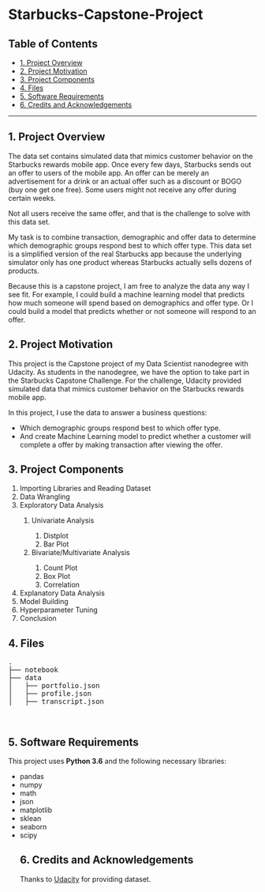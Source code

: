 # Starbucks-Capstone-Project

## Table of Contents

- [1. Project Overview](#overview)
- [2. Project Motivation](#motivation)
- [3. Project Components](#components)
- [4. Files](#files)
- [5. Software Requirements](#sw)
- [6. Credits and Acknowledgements](#credits)

***

<a id='overview'></a>

## 1. Project Overview

The data set contains simulated data that mimics customer behavior on the Starbucks rewards mobile app. Once every few days, Starbucks sends out an offer to users of the mobile app. An offer can be merely an advertisement for a drink or an actual offer such as a discount or BOGO (buy one get one free). Some users might not receive any offer during certain weeks.

Not all users receive the same offer, and that is the challenge to solve with this data set.

My task is to combine transaction, demographic and offer data to determine which demographic groups respond best to which offer type. This data set is a simplified version of the real Starbucks app because the underlying simulator only has one product whereas Starbucks actually sells dozens of products.

Because this is a capstone project, I am free to analyze the data any way I see fit. For example, I could build a machine learning model that predicts how much someone will spend based on demographics and offer type. Or I could build a model that predicts whether or not someone will respond to an offer.

<a id='motivation'></a>
## 2. Project Motivation
This project is the Capstone project of my Data Scientist nanodegree with Udacity. As students in the nanodegree, we have the option to take part in the Starbucks Capstone Challenge. For the challenge, Udacity provided simulated data that mimics customer behavior on the Starbucks rewards mobile app.

In this project, I use the data to answer a business questions:
<ul>
    <li>Which demographic groups respond best to which offer type.</li>
<li>And create Machine Learning model to predict whether a customer will complete a offer by making transaction after viewing the offer.</li>
 </ul>

<a id='components'></a>

## 3. Project Components

<ol>
    <li> Importing Libraries and Reading Dataset </li>
    <li> Data Wrangling </li>
    <li> Exploratory Data Analysis </li>
        <ol>
            <li> Univariate Analysis </li>
                <ol>
                    <li> Distplot </li>
                    <li> Bar Plot</li>
                </ol>
            <li> Bivariate/Multivariate Analysis </li>
                <ol>
                    <li> Count Plot </li>
                    <li> Box Plot</li>
                    <li> Correlation</li>
                </ol>
         </ol>
     <li> Explanatory Data Analysis </li>
     <li> Model Building </li>
     <li> Hyperparameter Tuning </li>
     <li> Conclusion </li>
</ol>


<a id='files'></a>

## 4. Files

<pre>
.
├── notebook
├── data
│   ├── portfolio.json
│   ├── profile.json
│   ├── transcript.json


</pre>

<a id='sw'></a>

## 5. Software Requirements

This project uses **Python 3.6** and the following necessary libraries:
<ul>
    <li> pandas </li>
    <li> numpy </li>
    <li> math </li>
    <li> json </li>
    <li> matplotlib </li>
    <li> sklean </li>
    <li> seaborn </li>
    <li> scipy </li>
    

<a id='credits'></a>

## 6. Credits and Acknowledgements

Thanks to [Udacity](https://www.udacity.com/) for providing dataset.
